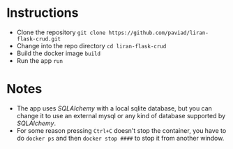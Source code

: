 # Instructions

* Clone the repository `git clone https://github.com/paviad/liran-flask-crud.git`
* Change into the repo directory `cd liran-flask-crud`
* Build the docker image `build`
* Run the app `run`

# Notes

* The app uses *SQLAlchemy* with a local sqlite database, but you can change it to use an external mysql or any kind of database supported by *SQLAlchemy*.
* For some reason pressing `Ctrl+C` doesn't stop the container, you have to do `docker ps` and then `docker stop ####` to stop it from another window.
